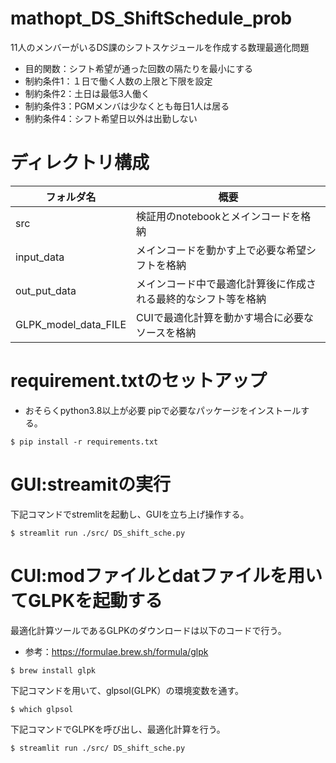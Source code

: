 # mathopt_DS_ShiftSchedule_prob

11人のメンバーがいるDS課のシフトスケジュールを作成する数理最適化問題
* 目的関数：シフト希望が通った回数の隔たりを最小にする
* 制約条件1：１日で働く人数の上限と下限を設定
* 制約条件2：土日は最低3人働く
* 制約条件3：PGMメンバは少なくとも毎日1人は居る
* 制約条件4：シフト希望日以外は出勤しない


# ディレクトリ構成

| フォルダ名 | 概要 |
| ---- | ---- |
| src | 検証用のnotebookとメインコードを格納|
| input_data | メインコードを動かす上で必要な希望シフトを格納 |
| out_put_data | メインコード中で最適化計算後に作成される最終的なシフト等を格納 |
| GLPK_model_data_FILE | CUIで最適化計算を動かす場合に必要なソースを格納 |

# requirement.txtのセットアップ

* おそらくpython3.8以上が必要
pipで必要なパッケージをインストールする。

```
$ pip install -r requirements.txt
```

# GUI:streamitの実行

下記コマンドでstremlitを起動し、GUIを立ち上げ操作する。
```
$ streamlit run ./src/ DS_shift_sche.py
```

# CUI:modファイルとdatファイルを用いてGLPKを起動する

最適化計算ツールであるGLPKのダウンロードは以下のコードで行う。
* 参考：https://formulae.brew.sh/formula/glpk
```
$ brew install glpk
```
下記コマンドを用いて、glpsol(GLPK）の環境変数を通す。
```
$ which glpsol
```

下記コマンドでGLPKを呼び出し、最適化計算を行う。

```
$ streamlit run ./src/ DS_shift_sche.py
```

